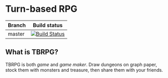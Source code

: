 # Turn-based RPG

| Branch | Build status |
| ------ | ------------ |
| master | [![Build Status](https://marshallmacy.visualstudio.com/tbrpg/_apis/build/status/mmacy.tbrpg?branchName=master)](https://marshallmacy.visualstudio.com/tbrpg/_build/latest?definitionId=1?branchName=master) |

## What is TBRPG?

TBRPG is both *game* and *game maker*. Draw dungeons on graph paper, stock them with monsters and treasure, then share them with your friends.
